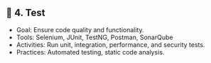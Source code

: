 ## 🧪 4. Test
- Goal: Ensure code quality and functionality.
- Tools: Selenium, JUnit, TestNG, Postman, SonarQube
- Activities: Run unit, integration, performance, and security tests.
- Practices: Automated testing, static code analysis.






